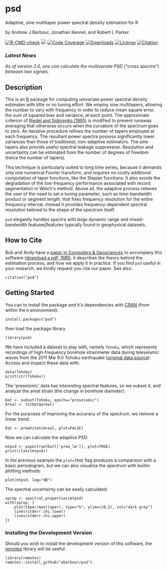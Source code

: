 # psd 

Adaptive, sine multitaper power spectral density estimation for R

by Andrew J Barbour, Jonathan Kennel, and Robert L Parker

<!--
[![Travis Build Status](https://travis-ci.org/abarbour/psd.svg?branch=master)](https://travis-ci.org/abarbour/psd) 
[![AppVeyor Build Status](https://ci.appveyor.com/api/projects/status/github/abarbour/psd?branch=master&svg=true)](https://ci.appveyor.com/project/abarbour/psd) 
-->
<!-- badges: start -->
[![R-CMD-check](https://github.com/abarbour/psd/workflows/R-CMD-check/badge.svg)](https://github.com/abarbour/psd/actions) 
[![](https://www.r-pkg.org/badges/version-last-release/psd?color=green)](https://cran.r-project.org/package=psd) 
[![Code Coverage](https://codecov.io/github/abarbour/psd/coverage.svg?branch=master)](https://app.codecov.io/github/abarbour/psd?branch=master) 
[![Downloads](https://cranlogs.r-pkg.org/badges/psd)](https://www.r-pkg.org/pkg/psd) 
[![License](https://img.shields.io/badge/license-GPL-lightgrey.svg)](https://www.gnu.org/licenses/gpl-2.0.html) 
[![Citation](https://img.shields.io/badge/published-CAGEO-red.svg)](https://doi.org/10.1016/j.cageo.2013.09.015)
<!-- badges: end -->

### **_Latest News_**

_As of version 2.0, one can calculate the multivariate PSD ("cross spectra") between two signals._

## Description

This is an [R](https://www.r-project.org)
package for computing univariate power spectral density
estimates with little or no tuning effort.
We employ sine multitapers, allowing the number to vary with frequency
in order to reduce mean square error, the sum of squared bias and
variance, at each point.  The approximate criterion of
[Riedel and Sidorenko (1995)](https://doi.org/10.1109/78.365298)
is modified to prevent runaway averaging that otherwise occurs when
the curvature of the spectrum goes to zero.  An iterative procedure
refines the number of tapers employed at each frequency.  The resultant
power spectra possess significantly lower variances 
than those of traditional, non-adaptive estimators.  The sine tapers also provide
useful spectral leakage suppression.  Resolution and uncertainty can
be estimated from the number of degrees of freedom (twice the number
of tapers).

This technique is particularly suited to long time series, because
it demands only one numerical Fourier transform, and requires no
costly additional computation of taper functions, like the Slepian
functions.  It also avoids the degradation of the low-frequency
performance associated with record segmentation 
in Welch's method.
Above all, the adaptive process relieves the user of the need to set
a tuning parameter, such as time-bandwidth product or segment length,
that fixes frequency resolution for the entire frequency interval; instead
it provides frequency-dependent spectral resolution tailored to the
shape of the spectrum itself.

`psd` elegantly handles
spectra with large dynamic range and mixed-bandwidth features|features
typically found in geophysical datasets.  

## How to Cite

Bob and Andy have a [paper in Computers & Geosciences][1]
to accompany this software [(download a pdf, 1MB)][pdf]; it describes the theory behind
the estimation process, and how we apply it in practice.
If you find `psd` useful in your research, we kindly request
you cite our paper. See also:

    citation("psd")

## Getting Started

You can to install the package and it's dependencies
with [CRAN](https://cran.r-project.org/package=psd)
(from within the `R` environment):

    install.packages("psd")

then load the package library

    library(psd)

We have included a dataset to play with, namely `Tohoku`, which represents
recordings of high-frequency borehole strainmeter data during
teleseismic waves from the 2011 Mw 9.0 Tohoku 
earthquake ([original data source](https://goo.gl/Gx7Ww)).
Access and inspect these data with:

    data(Tohoku)
    print(str(Tohoku))

The 'preseismic' data has interesting spectral features, so we
subset it, and analyze the areal strain (the change in borehole
diameter):

    Dat <- subset(Tohoku, epoch=="preseismic")
    Areal <- ts(Dat$areal)

For the purposes of improving the accuracy of the spectrum, we remove a linear trend:

    Dat <- prewhiten(Areal, plot=FALSE)

Now we can calculate the adaptive PSD:

    mtpsd <- pspectrum(Dat[['prew_lm']], plot=TRUE)
    print(class(mtpsd))

In the previous example the `plot=TRUE` flag produces a comparison with a basic periodogram, but
we can also visualize the spectrum with builtin plotting methods:

    plot(mtpsd, log="dB")

The spectral uncertainty can be easily calculated:

    sprop <- spectral_properties(mtpsd)
    with(sprop, {
        plot(taper/max(taper), type="h", ylim=c(0,2), col="dark grey") 
        lines(stderr.chi.lower)
        lines(stderr.chi.upper)
    })

### Installing the Development Version

Should you wish to install the development version
of this software, the [remotes][2] library
will be useful:

    library(remotes)
    remotes::install_github("abarbour/psd")

[1]: https://doi.org/10.1016/j.cageo.2013.09.015
[2]: https://cran.r-project.org/package=remotes
[pdf]: https://github.com/abarbour/psd/raw/master/paper/2014.barbour_parker.official.CAGEO3272.pdf
